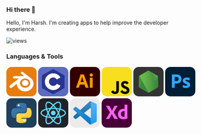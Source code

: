 ### Hi there 👋

Hello, I'm Harsh.
I'm creating apps to help improve the developer experience.

![views](https://komarev.com/ghpvc/?username=harshcut&label=Profile%20views&color=0e75b6&style=flat)

### Languages & Tools

![blender](static/blender.svg) ![c](static/c.svg) ![illustrator](static/illustrator.svg) ![javascript](static/javascript.svg) ![nodejs](static/nodejs.svg) ![photoshop](static/photshop.svg) ![python](static/python.svg) ![react](static/react.svg) ![vscode](static/vscode.svg) ![xd](static/xd.svg)
